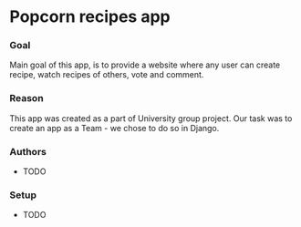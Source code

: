 # Popcorn recipes app

### Goal
Main goal of this app, is to provide a website where any user can create recipe, watch recipes of others, vote and comment.

### Reason
This app was created as a part of University group project.
Our task was to create an app as a Team - we chose to do so in Django.

### Authors
  - TODO

### Setup
  - TODO
